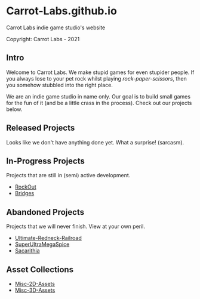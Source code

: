 # Carrot-Labs.github.io
Carrot Labs indie game studio's website

Copyright: Carrot Labs - 2021

## Intro
Welcome to Carrot Labs. We make stupid games for even stupider people. If you always lose to your pet rock whilst playing *rock-paper-scissors*, then you somehow stubbled into the right place.

We are an indie game studio in name only. Our goal is to build small games for the fun of it (and be a little crass in the process). Check out our projects below.

## Released Projects

Looks like we don't have anything done yet. What a surprise! (sarcasm). 

## In-Progress Projects

Projects that are still in (semi) active development.

- [RockOut](https://github.com/Carrot-Labs/RockOut)
- [Bridges](https://github.com/Carrot-Labs/Bridges)

## Abandoned Projects

Projects that we will never finish. View at your own peril.

- [Ultimate-Redneck-Railroad](https://github.com/Carrot-Labs/Ultimate-Redneck-Railroad)
- [SuperUltraMegaSpice](https://github.com/Carrot-Labs/SuperUltraMegaSpice)
- [Sacarithia](https://github.com/Carrot-Labs/Sacarithia)

## Asset Collections

- [Misc-2D-Assets](https://github.com/Carrot-Labs/Misc-2D-Assets)
- [Misc-3D-Assets](https://github.com/Carrot-Labs/Misc-3D-Assets)
